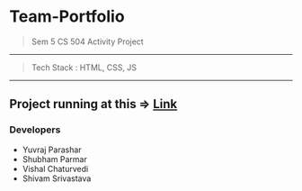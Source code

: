 # Team-Portfolio
> Sem 5 CS 504 Activity Project
---
> Tech Stack : HTML, CSS, JS
---
Project running at this => [Link](https://iamyp01.github.io/team-portfolio/)
---
### Developers
- Yuvraj Parashar
- Shubham Parmar
- Vishal Chaturvedi
- Shivam Srivastava
